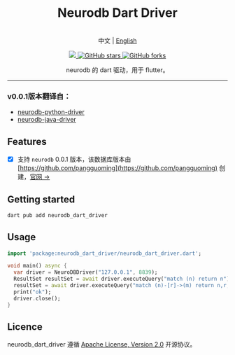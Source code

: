 <!-- 
Copyright (c) 2023- All neurodb_dart_driver authors. All rights reserved.

This source code is licensed under Apache 2.0 License.
-->

<h1 align="center"> Neurodb Dart Driver </h1>
<p align="center">
  <br> 中文 | <a href="https://github.com/dudu-ltd/neurodb_dart_driver/README-EN.md">English</a>
</p>

<p align="center">
  <a title="Powered by Flame" href="https://pub.flutter-io.cn/packages/neurodb_dart_driver" >
      <img src="https://img.shields.io/badge/Pub-v0.0.1-red?style=popout" />
  </a>
  <a href="https://github.com/dudu-ltd/neurodb_dart_driver/stargazers">
      <img src="https://img.shields.io/github/stars/dudu-ltd/neurodb_dart_driver" alt="GitHub stars" />
  </a>
  <a href="https://github.com/dudu-ltd/neurodb_dart_driver/network/members">
      <img src="https://img.shields.io/github/forks/dudu-ltd/neurodb_dart_driver" alt="GitHub forks" />
  </a>
</p>

<p align="center">neurodb 的 dart 驱动，用于 flutter。</p>

---

### v0.0.1版本翻译自：
- [neurodb-python-driver](https://github.com/pangguoming/neurodb-python-driver/)
- [neurodb-java-driver](https://github.com/pangguoming/neurodb-java-driver)

## Features

- [x] 支持 `neurodb` 0.0.1 版本，该数据库版本由 [https://github.com/pangguoming](https://github.com/pangguoming) 创建，[官网 ->](http://neurodb.org/)

## Getting started

```sh
dart pub add neurodb_dart_driver
```

## Usage

```dart
import 'package:neurodb_dart_driver/neurodb_dart_driver.dart';

void main() async {
  var driver = NeuroDBDriver("127.0.0.1", 8839);
  ResultSet resultSet = await driver.executeQuery("match (n) return n");
  resultSet = await driver.executeQuery("match (n)-[r]->(m) return n,r,m ");
  print("ok");
  driver.close();
}
```

## Licence

neurodb_dart_driver 遵循 [Apache License, Version 2.0](https://www.apache.org/licenses/LICENSE-2.0) 开源协议。
